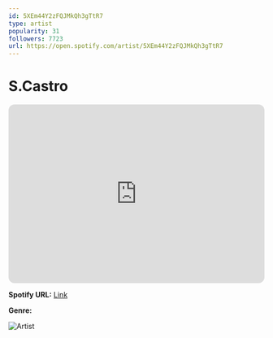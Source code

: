 ```yaml
---
id: 5XEm44Y2zFQJMkQh3gTtR7
type: artist
popularity: 31
followers: 7723
url: https://open.spotify.com/artist/5XEm44Y2zFQJMkQh3gTtR7
---
```

# S.Castro

<iframe style="border-radius:12px" src="https://open.spotify.com/embed/artist/5XEm44Y2zFQJMkQh3gTtR7" width="100%" height="352" frameBorder="0" allowfullscreen="" allow="autoplay; clipboard-write; encrypted-media; fullscreen; picture-in-picture" loading="lazy"></iframe>

**Spotify URL:** [Link](https://open.spotify.com/artist/5XEm44Y2zFQJMkQh3gTtR7)

**Genre:** 

![Artist](https://i.scdn.co/image/ab6761610000e5eb97a3a37863dc4418fea0a9a1)
